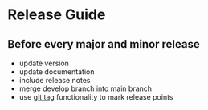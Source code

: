 # Release Guide

## Before every major and minor release 
- update version
- update documentation
- include release notes
- merge develop branch into main branch
- use [git tag](https://git-scm.com/book/en/v2/Git-Basics-Tagging) functionality to mark release points
